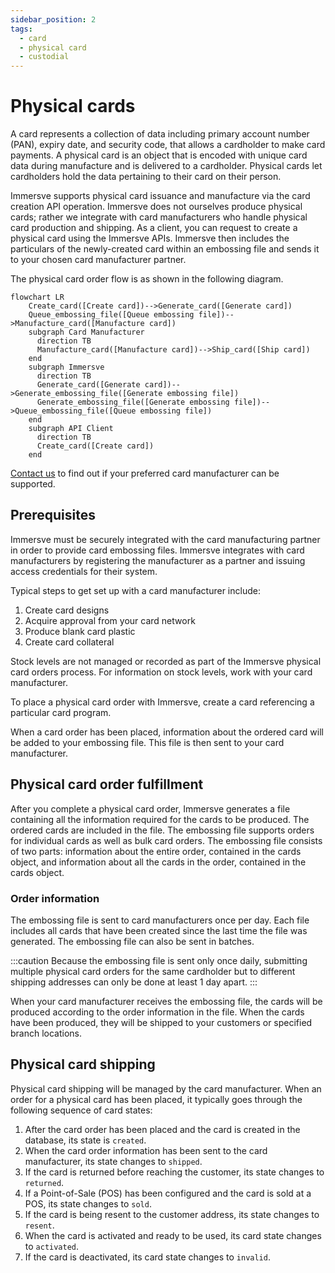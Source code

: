 ```yaml
---
sidebar_position: 2
tags:
  - card
  - physical card
  - custodial
---
```


# Physical cards

A card represents a collection of data including primary account number (PAN), expiry date, and security code, that allows a cardholder to make card payments. A physical card is an object that is encoded with unique card data during manufacture and is delivered to a cardholder. Physical cards let cardholders hold the data pertaining to their card on their person. 

Immersve supports physical card issuance and manufacture via the card creation API operation. Immersve does not ourselves produce physical cards; rather we integrate with card manufacturers who handle physical card production and shipping. As a client, you can request to create a physical card using the Immersve APIs. Immersve then includes the particulars of the newly-created card within an embossing file and sends it to your chosen card manufacturer partner.

The physical card order flow is as shown in the following diagram.

```mermaid
flowchart LR
    Create_card([Create card])-->Generate_card([Generate card])
    Queue_embossing_file([Queue embossing file])-->Manufacture_card([Manufacture card])
    subgraph Card Manufacturer
      direction TB
      Manufacture_card([Manufacture card])-->Ship_card([Ship card])
    end
    subgraph Immersve
      direction TB
      Generate_card([Generate card])-->Generate_embossing_file([Generate embossing file])
      Generate_embossing_file([Generate embossing file])-->Queue_embossing_file([Queue embossing file])
    end
    subgraph API Client
      direction TB
      Create_card([Create card])
    end
```

[Contact us](https://immersve.com/#contact) to find out if your preferred card manufacturer can be supported.


## Prerequisites
Immersve must be securely integrated with the card manufacturing partner in order to provide card embossing files. Immersve integrates with card manufacturers by registering the manufacturer as a partner and issuing access credentials for their system.

Typical steps to get set up with a card manufacturer include:

1. Create card designs
1. Acquire approval from your card network
1. Produce blank card plastic
1. Create card collateral

Stock levels are not managed or recorded as part of the Immersve physical card orders process. For information on stock levels, work with your card manufacturer.

To place a physical card order with Immersve, create a card referencing a particular card program.

When a card order has been placed, information about the ordered card will be added to your embossing file. This file is then sent to your card manufacturer.

## Physical card order fulfillment
After you complete a physical card order, Immersve generates a file containing all the information required for the cards to be produced. The ordered cards are included in the file. The embossing file supports orders for individual cards as well as bulk card orders. The embossing file consists of two parts: information about the entire order, contained in the cards object, and information about all the cards in the order, contained in the cards object.

### Order information
The embossing file is sent to card manufacturers once per day. Each file includes all cards that have been created since the last time the file was generated. The embossing file can also be sent in batches.

:::caution
Because the embossing file is sent only once daily, submitting multiple physical card orders for the same cardholder but to different shipping addresses can only be done at least 1 day apart.
:::

When your card manufacturer receives the embossing file, the cards will be produced according to the order information in the file. When the cards have been produced, they will be shipped to your customers or specified branch locations.

## Physical card shipping
Physical card shipping will be managed by the card manufacturer. When an order for a physical card has been placed, it typically goes through the following sequence of card states:

1. After the card order has been placed and the card is created in the database, its state is `created`.
1. When the card order information has been sent to the card manufacturer, its state changes to `shipped`.
1. If the card is returned before reaching the customer, its state changes to `returned`.
1. If a Point-of-Sale (POS) has been configured and the card is sold at a POS, its state changes to `sold`.
1. If the card is being resent to the customer address, its state changes to `resent`.
1. When the card is activated and ready to be used, its card state changes to `activated`.
1. If the card is deactivated, its card state changes to `invalid`.
